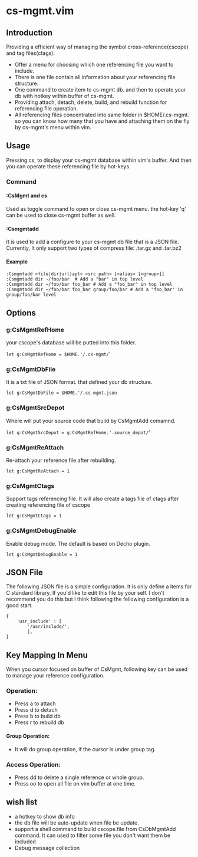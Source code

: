 # cs-mgmt.vim

## Introduction
Providing a efficient way of managing the symbol cross-reference(cscope) and tag files(ctags). 

- Offer a menu for choosing which one referencing file you want to include.
- There is one file contain all information about your referencing file structure.
- One command to create item to cs-mgmt db. and then to operate your db with hotkey within buffer of cs-mgmt.
- Providing attach, detach, delete, build, and rebuild function for referencing file operation.
- All referencing files concentrated into same folder in $HOME/.cs-mgmt. so you can know how many that you have and attaching them on the fly by cs-mgmt's menu within vim.

## Usage
Pressing <Leader>cs, to display your cs-mgmt database within vim's buffer. And then you can operate these referencing file by hot-keys.

### Command

#### :CsMgmt and <Leader>cs
Used as toggle command to open or close cs-mgmt menu. the hot-key 'q' can be used to close cs-mgmt buffer as well. 

#### :Csmgmtadd
It is used to add a configure to your cs-mgmt db file that is a JSON file. Currently, It only support two types of compress file: .tar.gz and .tar.bz2

#### Example 
	:Csmgmtadd <file|dir|url|apt> <src path> [<alias> [<group>]]
	:Csmgmtadd dir ~/foo/bar  # Add a "bar" in top level
	:Csmgmtadd dir ~/foo/bar foo_bar # Add a "foo_bar" in top level
	:Csmgmtadd dir ~/foo/bar foo_bar group/foo/bar # Add a "foo_bar" in group/foo/bar level
	

## Options

### g:CsMgmtRefHome
your cscope's database will be putted into this folder.

``let g:CsMgmtRefHome = $HOME.'/.cs-mgmt/``'

### g:CsMgmtDbFile
It is a txt file of JSON format. that defined your db structure.

``let g:CsMgmtDbFile = $HOME.'/.cs-mgmt.json``

### g:CsMgmtSrcDepot
Where will put your source code that build by CsMgmtAdd comamnd.

``let g:CsMgmtSrcDepot = g:CsMgmtRefHome.'.source_depot/``'

### g:CsMgmtReAttach
Re-attach your reference file after rebuilding.

``let g:CsMgmtReAttach = 1``

### g:CsMgmtCtags
Support tags referencing file. It will also create a tags file of ctags after creating referencing file of cscope

``let g:CsMgmtCtags = 1``

### g:CsMgmtDebugEnable
Enable debug mode. The default is based on Decho plugin.

``let g:CsMgmtDebugEnable = 1``

## JSON File
The following JSON file is a simple configuration. It is only define a items for C standard library. If you'd like to edit this file by your self. I don't recommend you do this but I think following the fellowing configuration is a good start.

	{
	    'usr_include' : [
	        '/usr/include/', 
	        ],
	}


## Key Mapping In Menu
When you cursor focused on buffer of CsMgmt, following key can be used to manage your reference configuration.

### Operation:
* Press a to attach
* Press d to detach
* Press b to build db
* Press r to rebuild db


#### Group Operation:
* It will do group operation, if the cursor is under group tag.

### Access Operation:
* Press dd to delete a single reference or whole group.
* Press oo to open all file on vim buffer at one time.

## wish list
* a hotkey to show db info
* the db file will be auto-update when file be update.
* support a shell command to build cscope.file from CsDbMgmtAdd command. It can used to filter some file you don't want them be included
* Debug message collection

